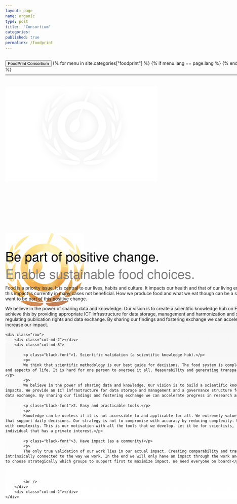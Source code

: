 ```yaml
---
layout: page
name: organic
type: post
title:  "Consortium"
categories:
published: true
permalink: /foodprint
---
```


<div class="container-hero-10 container-hero-1 clearfix" style="background-image: url('/images/Sonnenaufgang.jpg');background-size: 500px 229px;background-position: left center;;background-size: 100%">
	<div class="container-hero-content container-hero-content-1 clearfix">
		<div class="container-4 clearfix" style="margin-bottom:-40px;margin-top:30px;width: 960px;height: 46px;border-bottom: 1px solid rgb(0, 0, 0);">
			<button class="text text-5" style="text-align:left" onClick="window.location='/de';" >FoodPrint Consortium</button>
				{% for menu in site.categories["foodprint"] %}
				{% if menu.lang == page.lang %}
				<button class="_button" style="float:right;margin-left:20px;margin-top:8px;font-size:0.95em" onClick="window.location='{{menu.url}}';">{{menu.title}}</button>
				{% endif %}{% endfor %}
		</div>
		<br />
		<img class="image image-1" src="/images/nur-logo-klein-480x299-3.png" data-rimage data-src="/images/nur-logo-klein-480x299-3.png" data-srcat2x="/images/nur-logo-klein-480x299-3@2x.png">
		<img class="image image-2" src="/images/cloud-negativ-248x231-1.png" data-rimage data-src="/images/cloud-negativ-248x231-1.png" data-srcat2x="/images/cloud-negativ-248x231-1@2x.png">
		<div class="hero-title hero-title-1">FoodPrint Consortium</div>
	</div>
</div>


<div class="container">
	<div class="row">
		<div class="col-md-2"></div>
		<div class="col-md-8">
			<p class="black-font">Be part of positive change.</p>
			<p class="gray-font">Enable sustainable food choices.</p>
			<p>Food is a priority issue. It is central to our lives, habits and culture. It impacts our health and that of our living environment. From a global perspective this impact is currently in many cases not beneficial. How we produce food and what we eat though can be a strong force driving positive change. We want to be part of this positive change.</p>
		</div>
		<div class="col-md-2"></div>
	</div>
</div>


<div class="gradient-box">
<div class="container">
	<div class="row">
		<div class="col-md-2"></div>
		<div class="col-md-8">
			<p>We believe in the power of sharing data and knowledge. Our vision is to create a scientific knowledge hub on Food and its related impacts. We want to achieve this by providing appropriate ICT infrastructure for data storage, management and harmonization and setting-up a governance structure for regulating publication rights and data exchange. By sharing our findings and fostering exchange we can accelerate progress in research and jointly increase our impact. </p>
		</div>
		<div class="col-md-2"></div>
	</div>
	
	<div class="row">
		<div class="col-md-2"></div>
		<div class="col-md-8">
			
			<p class="black-font">1. Scientific validation (a scientific knowledge hub).</p>
			<p>
			We think that scientific methodology is our best guide for decisions. The food system is complex and entangled with other sectors and aspects of life. It is hard for one person to oversee it all. Measurability and generating transparency are key to informed decisions.</p>
			<p>
			We believe in the power of sharing data and knowledge. Our vision is to build a scientific knowledge hub on Food and its related impacts. We provide an ICT infrastructure for data storage and management and a governance structure for regulating publication rights and data exchange. By sharing our findings and fostering exchange we can accelerate progress in research and increase our impact.</p>
			
			<p class="black-font">2. Easy and practicable tools.</p>
			<p>
			Knowledge can be useless if it is not accessible to and applicable for all. We extremely value use-friendly instruments and tools that support daily decisions. Our strategy is not to compromise with accuracy by reducing complexity. We want to empower people to deal with complexity. This is our motivation with all the tools that we develop. Let it be for scientists, restaurant managers, cooks or any individual that has a private interest.</p> 
			
			<p class="black-font">3. Have impact (as a community)</p>
			<p>
			The only true validation of our work lies in our actual impact. Creating comparability and transparency and measure progress is intrinsically connected to the way we work. In the end we will only have an impact through the work and efforts of others. We further try to choose strategically which groups to support first to maximize impact. We need everyone on board!</p>
			
			
			
			<br />
		</div>
		<div class="col-md-2"></div>
	</div>
	
	
	
</div>
</div>



<style>
.black-font {
	padding: 50px 0 0 0;
	margin:0;
	font-family: 'Futura LT', 'Helvetica Neue', Helvetica, Arial, sans-serif;
	font-size: 41px;
	font-style: normal;
	font-variant: normal;
	font-weight: 200;
	line-height: 55px;
	color: rgb(0, 0, 0);
}

.gray-font {
	padding: 0;
	margin:0;
	font-family: 'Futura LT', 'Helvetica Neue', Helvetica, Arial, sans-serif;
	font-size: 41px;
	font-style: normal;
	font-variant: normal;
	font-weight: 200;
	color: rgb(126, 126, 126);
	line-height: 55px;
}

.gradient-box {
	background-color: rgb(222, 222, 222);
	background-image: linear-gradient(360deg, rgb(255, 255, 255) 0%, rgb(245, 245, 245) 100%);
	min-width:1000px;
}

p {
	margin-top:10px;
	text-align:left;
}

img {
	margin-bottom:100px;
	margin-top:60px;
}

.shadow {
	box-shadow: 0px 0px 3px #888888;
}

.container {
	min-width:1000px;
}

.container-hero-10 {
  height: 540px;
}

.hero-title {
	color: rgb(255, 255, 255);
}


</style>
